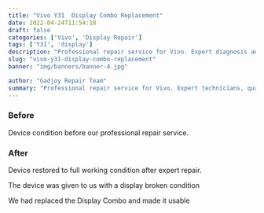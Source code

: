 ```yaml
---
title: "Vivo Y31  Display Combo Replacement"
date: 2022-04-24T11:54:18
draft: false
categories: ['Vivo', 'Display Repair']
tags: ['Y31', 'display']
description: "Professional repair service for Vivo. Expert diagnosis and quality repairs in Bangalore."
slug: "vivo-y31-display-combo-replacement"
banner: "img/banners/banner-4.jpg"

author: "Gadjoy Repair Team"
summary: "Professional repair service for Vivo. Expert technicians, quality parts, warranty included."
---
```


### Before

Device condition before our professional repair service.

### After

Device restored to full working condition after expert repair.

The device was given to us with a display broken condition

We had replaced the Display Combo and made it usable